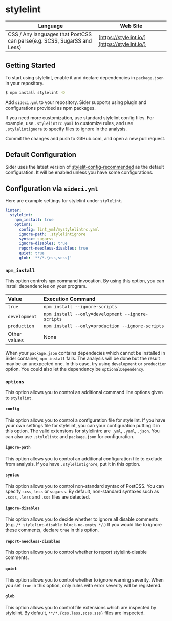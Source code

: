 # stylelint

| Language | Web Site |
| -------- | -------- |
| CSS / Any languages that PostCSS can parse(e.g. SCSS, SugarSS and Less) | [https://stylelint.io/](https://stylelint.io/) |

## Getting Started

To start using stylelint, enable it and declare dependencies in `package.json` in your repository.

```bash
$ npm install stylelint -D
```

Add `sideci.yml` to your repository. Sider supports using plugin and configurations provided as npm packages.

If you need more customization, use standard stylelint config files. For example, use `.stylelintrc.yaml` to customize rules, and use `.stylelintignore` to specify files to ignore in the analysis.

Commit the changes and push to GitHub.com, and open a new pull request.

## Default Configuration

Sider uses the latest version of [stylelit-config-recommended](https://github.com/stylelint/stylelint-config-recommended) as the default configuration. It will be enabled unless you have some configurations.

## Configuration via `sideci.yml`

Here are example settings for stylelint under `stylelint`.

```yaml:sideci.yml
linter:
  stylelint:
    npm_install: true
    options:
      config: lint_yml/mystylelintrc.yaml
      ignore-path: .stylelintignore
      syntax: sugarss
      ignore-disables: true
      report-needless-disables: true
      quiet: true
      glob: '**/*.{css,scss}'
```

### `npm_install`

This option controls `npm` command invocation. By using this option, you can install dependencies on your program.

| Value | Execution Command |
| :---- | :---------------- |
| `true` | `npm install --ignore-scripts` |
| `development` | `npm install --only=development --ignore-scripts` |
| `production` | `npm install --only=production --ignore-scripts` |
| Other values | None |

When your `package.json` contains dependecies which cannot be installed in Sider container, `npm install` fails. The analysis will be done but the result may be an unexpected one. In this case, try using `development` or `production` option. You could also let the dependency be `optionalDependency`.

### `options`

This option allows you to control an additional command line options given to `stylelint`.

#### `config`

This option allows you to control a configuration file for stylelint. If you have your own settings file for stylelint, you can your configuration putting it in this option. The valid extensions for stylelintrc are `.yml`, `.yaml`, `.json`. You can also use `.stylelintc` and `package.json` for configuration.

#### `ignore-path`

This option allows you to control an additional configuration file to exclude from analysis. If you have `.stylelintignore`, put it in this option.

#### `syntax`

This option allows you to control non-standard syntax of PostCSS. You can specify `scss`, `less` or `sugarss`. By default, non-standard syntaxes such as `.scss`, `.less` and `.sss` files are detected.

#### `ignore-disables`

This option allows you to decide whether to ignore all disable comments \(e.g. `/* stylelint-disable block-no-empty */`.\) If you would like to ignore these comments, declare `true` in this option.

#### `report-needless-disables`

This option allows you to control whether to report stylelint-disable comments.

#### `quiet`

This option allows you to control whether to ignore warning severity. When you set `true` in this option, only rules with error severity will be registered.

#### `glob`

This option allows you to control file extensions which are inspected by stylelint. By default, `**/*.{css,less,scss,sss}` files are inspected.

